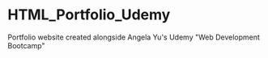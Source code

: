 # HTML_Portfolio_Udemy
Portfolio website created alongside Angela Yu's Udemy "Web Development Bootcamp"
